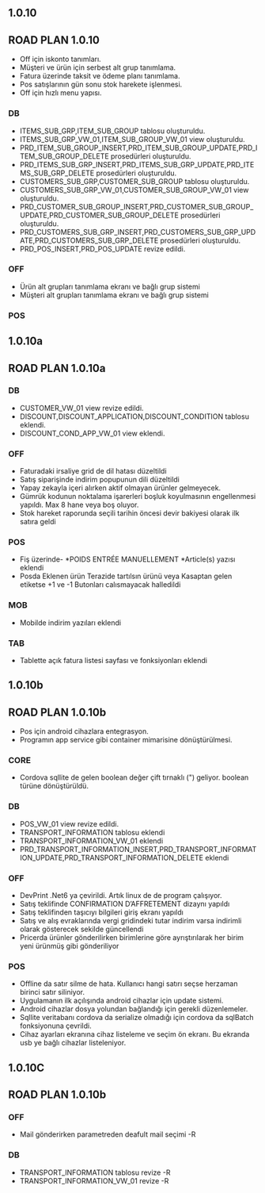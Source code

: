## 1.0.10
## ROAD PLAN 1.0.10
- Off için iskonto tanımları.
- Müşteri ve ürün için serbest alt grup tanımlama.
- Fatura üzerinde taksit ve ödeme planı tanımlama.
- Pos satışlarının gün sonu stok harekete işlenmesi.
- Off için hızlı menu yapısı.

### DB
- ITEMS_SUB_GRP,ITEM_SUB_GROUP tablosu oluşturuldu.
- ITEMS_SUB_GRP_VW_01,ITEM_SUB_GROUP_VW_01 view oluşturuldu.
- PRD_ITEM_SUB_GROUP_INSERT,PRD_ITEM_SUB_GROUP_UPDATE,PRD_ITEM_SUB_GROUP_DELETE prosedürleri oluşturuldu.
- PRD_ITEMS_SUB_GRP_INSERT,PRD_ITEMS_SUB_GRP_UPDATE,PRD_ITEMS_SUB_GRP_DELETE prosedürleri oluşturuldu.
- CUSTOMERS_SUB_GRP,CUSTOMER_SUB_GROUP tablosu oluşturuldu.
- CUSTOMERS_SUB_GRP_VW_01,CUSTOMER_SUB_GROUP_VW_01 view oluşturuldu.
- PRD_CUSTOMER_SUB_GROUP_INSERT,PRD_CUSTOMER_SUB_GROUP_UPDATE,PRD_CUSTOMER_SUB_GROUP_DELETE prosedürleri oluşturuldu.
- PRD_CUSTOMERS_SUB_GRP_INSERT,PRD_CUSTOMERS_SUB_GRP_UPDATE,PRD_CUSTOMERS_SUB_GRP_DELETE prosedürleri oluşturuldu.
- PRD_POS_INSERT,PRD_POS_UPDATE revize edildi.

### OFF
- Ürün alt grupları tanımlama ekranı ve bağlı grup sistemi
- Müşteri alt grupları tanımlama ekranı ve bağlı grup sistemi
### POS

## 1.0.10a
## ROAD PLAN 1.0.10a

### DB
- CUSTOMER_VW_01 view revize edildi.
- DISCOUNT,DISCOUNT_APPLICATION,DISCOUNT_CONDITION tablosu eklendi.
- DISCOUNT_COND_APP_VW_01 view eklendi.

### OFF
- Faturadaki irsaliye grid de dil hatası düzeltildi
- Satış siparişinde indirim popupunun dili düzeltildi
- Yapay zekayla içeri alırken aktif olmayan ürünler gelmeyecek.
- Gümrük kodunun noktalama işarerleri boşluk koyulmasının engellenmesi yapıldı. Max 8 hane veya boş oluyor.
- Stok hareket raporunda seçili tarihin öncesi devir bakiyesi olarak ilk satıra geldi

### POS
- Fiş üzerinde- *POIDS ENTRÉE MANUELLEMENT *Article(s) yazısı eklendi
- Posda Eklenen ürün Terazide tartılsın ürünü veya Kasaptan gelen etiketse +1 ve -1 Butonları calısmayacak halledildi
### MOB
- Mobilde indirim yazıları eklendi

### TAB
- Tablette açık fatura listesi sayfası ve fonksiyonları eklendi

## 1.0.10b
## ROAD PLAN 1.0.10b
- Pos için android cihazlara entegrasyon.
- Programın app service gibi container mimarisine dönüştürülmesi.

### CORE
- Cordova sqllite de gelen boolean değer çift tırnaklı (") geliyor. boolean türüne dönüştürüldü.
### DB
- POS_VW_01 view revize edildi.
- TRANSPORT_INFORMATION tablosu eklendi
- TRANSPORT_INFORMATION_VW_01 eklendi
- PRD_TRANSPORT_INFORMATION_INSERT,PRD_TRANSPORT_INFORMATION_UPDATE,PRD_TRANSPORT_INFORMATION_DELETE eklendi

### OFF
- DevPrint .Net6 ya çevirildi. Artık linux de de program çalışıyor.
- Satış teklifinde CONFIRMATION D’AFFRETEMENT dizaynı yapıldı
- Satış teklifinden taşıcıyı bilgileri giriş ekranı yapıldı
- Satış ve alış evraklarında vergi gridindeki tutar indirim varsa indirimli olarak gösterecek sekilde güncellendi
- Pricerda ürünler gönderilirken birimlerine göre ayrıştırılarak her birim yeni ürünmüş gibi gönderiliyor
### POS
- Offline da satır silme de hata. Kullanıcı hangi satırı seçse herzaman birinci satır siliniyor.
- Uygulamanın ilk açılışında android cihazlar için update sistemi.
- Android cihazlar dosya yolundan bağlandığı için gerekli düzenlemeler.
- Sqllite veritabanı cordova da serialize olmadığı için cordova da sqlBatch fonksiyonuna çevrildi.
- Cihaz ayarları ekranına cihaz listeleme ve seçim ön ekranı. Bu ekranda usb ye bağlı cihazlar listeleniyor.


## 1.0.10C
## ROAD PLAN 1.0.10b

### OFF
- Mail gönderirken parametreden deafult mail seçimi -R

### DB
- TRANSPORT_INFORMATION tablosu revize -R
- TRANSPORT_INFORMATION_VW_01 revize -R